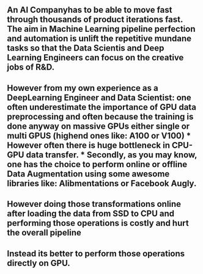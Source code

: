 ## An AI Companyhas to be able to move fast through thousands of product iterations fast. The aim in Machine Learning pipeline perfection and automation is unlift the repetitive mundane tasks so that the Data Scientis and Deep Learning Engineers can focus on the creative jobs of R&D.

## However from my own experience as a DeepLearning Engineer and Data Scientist: one often underestimate the importance of GPU data preprocessing and often because the training is done anyway on massive GPUs either single or multi GPUS (highend ones like: A100 or V100) * However often there is huge bottleneck in CPU-GPU data transfer. * Secondly, as you may know, one has the choice to perform online or offline Data Augmentation using some awesome libraries like: Alibmentations or Facebook Augly.

## However doing those transformations online after loading the data from SSD to CPU and performing those operations is costly and hurt the overall pipeline

## Instead its better to perform those operations directly on GPU. 
